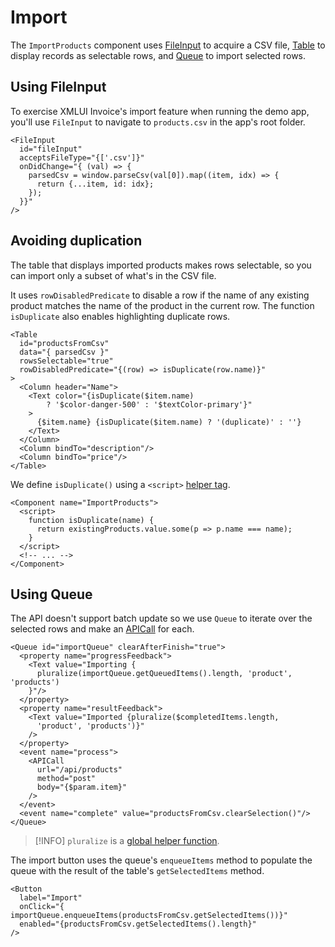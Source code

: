 # Import

The `ImportProducts` component uses [FileInput](/components/FileInput) to acquire a CSV file, [Table](/components/Table) to display records as selectable rows, and [Queue](/components/Queue) to import selected rows.

## Using FileInput

To exercise XMLUI Invoice's import feature when running the demo app, you'll use `FileInput` to navigate to `products.csv` in the app's root folder.

```xmlui
<FileInput
  id="fileInput"
  acceptsFileType="{['.csv']}"
  onDidChange="{ (val) => {
    parsedCsv = window.parseCsv(val[0]).map((item, idx) => {
      return {...item, id: idx};
    });
  }}"
/>
```

## Avoiding duplication

The table that displays imported products makes rows selectable, so you can import only a subset of what's in the CSV file.

It uses `rowDisabledPredicate` to disable a row if the name of any existing product matches the name of the product in the current row. The function `isDuplicate` also enables highlighting duplicate rows.

```xmlui /isDuplicate/
<Table
  id="productsFromCsv"
  data="{ parsedCsv }"
  rowsSelectable="true"
  rowDisabledPredicate="{(row) => isDuplicate(row.name)}"
>
  <Column header="Name">
    <Text color="{isDuplicate($item.name)
        ? '$color-danger-500' : '$textColor-primary'}"
    >
      {$item.name} {isDuplicate($item.name) ? '(duplicate)' : ''}
    </Text>
  </Column>
  <Column bindTo="description"/>
  <Column bindTo="price"/>
</Table>
```

We define `isDuplicate()` using a `<script>` [helper tag](/helper-tags).

```xmlui
<Component name="ImportProducts">
  <script>
    function isDuplicate(name) {
      return existingProducts.value.some(p => p.name === name);
    }
  </script>
  <!-- ... -->
</Component>
```

## Using Queue

The API doesn't support batch update so we use `Queue` to iterate over the selected rows and make an [APICall](/components/APICall) for each.

```xmlui /pluralize/
<Queue id="importQueue" clearAfterFinish="true">
  <property name="progressFeedback">
    <Text value="Importing {
      pluralize(importQueue.getQueuedItems().length, 'product', 'products')
    }"/>
  </property>
  <property name="resultFeedback">
    <Text value="Imported {pluralize($completedItems.length,
      'product', 'products')}"
    />
  </property>
  <event name="process">
    <APICall
      url="/api/products"
      method="post"
      body="{$param.item}"
    />
  </event>
  <event name="complete" value="productsFromCsv.clearSelection()"/>
</Queue>
```

> [!INFO] `pluralize` is a [global helper function](/globals#pluralize).

The import button uses the queue's `enqueueItems` method to populate the queue with the result of the table's `getSelectedItems` method.

```xmlui
<Button
  label="Import"
  onClick="{ importQueue.enqueueItems(productsFromCsv.getSelectedItems())}"
  enabled="{productsFromCsv.getSelectedItems().length}"
/>
```

